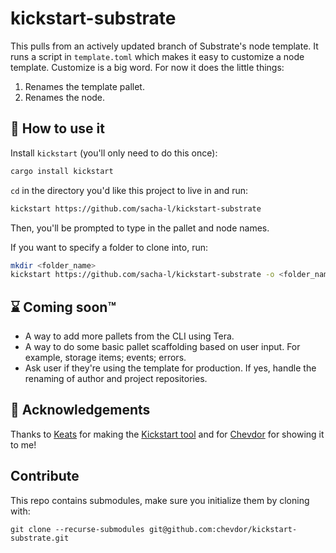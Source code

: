 # kickstart-substrate
This pulls from an actively updated branch of Substrate's node template. It
runs a script in `template.toml` which makes it easy to customize a node template. Customize is a big word. For now it does the little things:
1. Renames the template pallet.
2. Renames the node.

## 🧐 How to use it

Install `kickstart` (you'll only need to do this once):
```rust
cargo install kickstart
```

`cd` in the directory you'd like this project to live in and run:

```bash
kickstart https://github.com/sacha-l/kickstart-substrate
```
Then, you'll be prompted to type in the pallet and node names.

If you want to specify a folder to clone into, run:

```bash
mkdir <folder_name>
kickstart https://github.com/sacha-l/kickstart-substrate -o <folder_name>
```

## ⌛ Coming soon™️
- A way to add more pallets from the CLI using Tera.
- A way to do some basic pallet scaffolding based on user input. For example, storage items; events; errors.
- Ask user if they're using the template for production. If yes, handle the renaming of author and project repositories.

## 🙏 Acknowledgements
Thanks to [Keats](https://github.com/Keats) for making the [Kickstart tool](https://github.com/Keats/kickstart) and for [Chevdor](https://github.com/chevdor) for showing it to me!

## Contribute

This repo contains submodules, make sure you initialize them by cloning with:

```
git clone --recurse-submodules git@github.com:chevdor/kickstart-substrate.git
```
